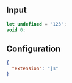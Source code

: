 
## Input
```javascript input
let undefined = "123";
void 0;
```

## Configuration
```json configuration
{
  "extension": "js"
}
```
